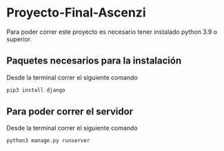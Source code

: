 # Proyecto-Final-Ascenzi

Para poder correr este proyecto es necesario tener instalado python 3.9 o superior. 

## Paquetes necesarios para la instalación
Desde la terminal correr el siguiente comando
```bash
pip3 install django
```


## Para poder correr el servidor 

Desde la terminal correr el siguiente comando

```bash
python3 manage.py runserver
```